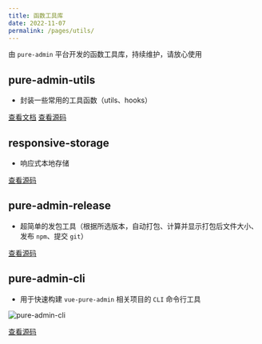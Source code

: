 ```yaml
---
title: 函数工具库
date: 2022-11-07
permalink: /pages/utils/
---
```


由 `pure-admin` 平台开发的函数工具库，持续维护，请放心使用

## pure-admin-utils

- 封装一些常用的工具函数（utils、hooks）

[查看文档](https://pure-admin-utils.netlify.app) [查看源码](https://github.com/pure-admin/pure-admin-utils-docs)

## responsive-storage

- 响应式本地存储

[查看源码](https://github.com/xiaoxian521/responsive-storage)

## pure-admin-release

- 超简单的发包工具（根据所选版本，自动打包、计算并显示打包后文件大小、发布 `npm`、提交 `git`）

[查看源码](https://github.com/pure-admin/pure-admin-release)

## pure-admin-cli

- 用于快速构建 `vue-pure-admin` 相关项目的 `CLI` 命令行工具

![pure-admin-cli](~@alias/img/guide/pure-thin-cli.gif)

[查看源码](https://github.com/pure-admin/pure-admin-cli)
